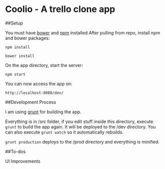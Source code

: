 Coolio - A trello clone app
===========================

##Setup

You must have [bower](http://bower.io/) and [npm](https://nodejs.org/en/download/) installed
After pulling from repo, install npm and bower packages:

`npm install`

`bower install`

On the app directory, start the server:

`npm start`

You can now access the app on:

`http://localhost:8080/dev/`

##Development Process

I am using [grunt](http://gruntjs.com/) for building the app.

Everything is in /src folder, if you edit stuff inside this directory, execute `grunt` to build the app again. It will be deployed to the /dev directory. You can also execute `grunt watch` so it automatically rebuilds.

`grunt production` deploys to the /prod directory and everything is minified.


##To-dos

UI Improvements

